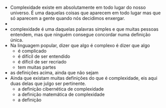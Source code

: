 - Complexidade existe em absolutamente em todo lugar do nosso universo. É uma daquelas coisas que aparecem em todo lugar mas que só aparecem a gente quando nós decidimos enxergar.
-
- complexidade é uma daquelas palavras simples e que muitas pessoas entendem, mas que ninguém consegue concordar numa definição única.
- Na linguagem popular, dizer que algo é complexo é dizer que algo
	- é complicado
	- é difícil de ser entendido
	- é díficil de ser recriado
	- tem muitas partes
- as definições acima, ainda que não sejam
- Ainda que existam muitas definições do que é complexidade, eis aqui duas delas que julgo ser pertinente.
	- a definição cibernética de complexidade
	- a definição matemática de complexidade
	- a definição